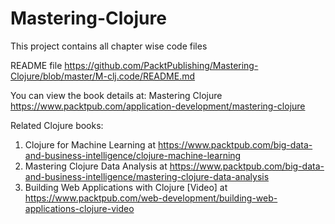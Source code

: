 # Mastering-Clojure
This project contains all chapter wise code files

README file https://github.com/PacktPublishing/Mastering-Clojure/blob/master/M-clj.code/README.md

You can view the book details at: Mastering Clojure https://www.packtpub.com/application-development/mastering-clojure

Related Clojure books:

1. Clojure for Machine Learning at https://www.packtpub.com/big-data-and-business-intelligence/clojure-machine-learning
2. Mastering Clojure Data Analysis at https://www.packtpub.com/big-data-and-business-intelligence/mastering-clojure-data-analysis
3. Building Web Applications with Clojure [Video] at https://www.packtpub.com/web-development/building-web-applications-clojure-video


